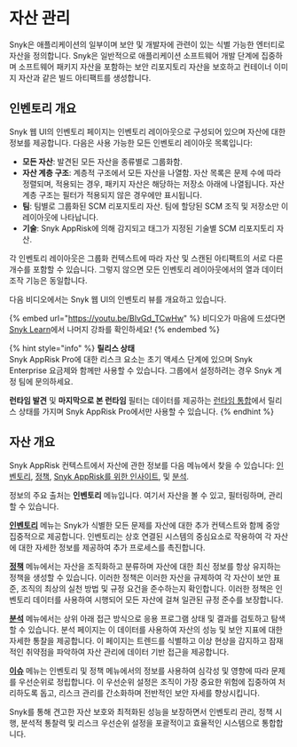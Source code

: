 # 자산 관리

Snyk은 애플리케이션의 일부이며 보안 및 개발자에 관련이 있는 식별 가능한 엔터티로 자산을 정의합니다. Snyk은 일반적으로 애플리케이션 소프트웨어 개발 단계에 집중하며 소프트웨어 패키지 자산을 포함하는 보안 리포지토리 자산을 보호하고 컨테이너 이미지 자산과 같은 빌드 아티팩트를 생성합니다.

## 인벤토리 개요

Snyk 웹 UI의 인벤토리 페이지는 인벤토리 레이아웃으로 구성되어 있으며 자산에 대한 정보를 제공합니다. 다음은 사용 가능한 모든 인벤토리 레이아웃 목록입니다:

- **모든 자산**: 발견된 모든 자산을 종류별로 그룹화함.
- **자산 계층 구조**: 계층적 구조에서 모든 자산을 나열함. 자산 목록은 문제 수에 따라 정렬되며, 적용되는 경우, 패키지 자산은 해당하는 저장소 아래에 나열됩니다. 자산 계층 구조는 필터가 적용되지 않은 경우에만 표시됩니다.
- **팀**: 팀별로 그룹화된 SCM 리포지토리 자산. 팀에 할당된 SCM 조직 및 저장소만 이 레이아웃에 나타납니다.
- **기술**: Snyk AppRisk에 의해 감지되고 태그가 지정된 기술별 SCM 리포지토리 자산.

각 인벤토리 레이아웃은 그룹화 컨텍스트에 따라 자산 및 스캔된 아티팩트의 서로 다른 개수를 포함할 수 있습니다. 그렇지 않으면 모든 인벤토리 레이아웃에서의 열과 데이터 조작 기능은 동일합니다.

다음 비디오에서는 Snyk 웹 UI의 인벤토리 뷰를 개요하고 있습니다.

{% embed url="https://youtu.be/BIvGd_TCwHw" %}
비디오가 마음에 드셨다면 [Snyk Learn](https://learn.snyk.io/lesson/snyk-apprisk-essentials/)에서 나머지 강좌를 확인하세요!
{% endembed %}

{% hint style="info" %}
**릴리스 상태** \
Snyk AppRisk Pro에 대한 리스크 요소는 초기 액세스 단계에 있으며 Snyk Enterprise 요금제와 함께만 사용할 수 있습니다. 그룹에서 설정하려는 경우 Snyk 계정 팀에 문의하세요.

**런타임 발견** 및 **마지막으로 본 런타임** 필터는 데이터를 제공하는 [런타임 통합](../manage-risk/snyk-apprisk/integrations-for-snyk-apprisk/connect-a-third-party-integration.md)에서 릴리스 상태를 가지며 Snyk AppRisk Pro에서만 사용할 수 있습니다.
{% endhint %}

## 자산 개요

Snyk AppRisk 컨텍스트에서 자산에 관한 정보를 다음 메뉴에서 찾을 수 있습니다: [인벤토리](./), [정책](../manage-risk/policies/assets-policies/), [Snyk AppRisk를 위한 인사이트](../manage-risk/prioritize-issues-for-fixing/prioritization-for-snyk-apprisk.md), 및 [분석](../manage-risk/enterprise-analytics/application-analytics.md).

정보의 주요 출처는 **인벤토리** 메뉴입니다. 여기서 자산을 볼 수 있고, 필터링하며, 관리할 수 있습니다.

[**인벤토리**](./#inventory-overview) 메뉴는 Snyk가 식별한 모든 문제를 자산에 대한 추가 컨텍스트와 함께 중앙 집중적으로 제공합니다. 인벤토리는 상호 연결된 시스템의 중심요소로 작용하여 각 자산에 대한 자세한 정보를 제공하여 추가 프로세스를 촉진합니다.

[**정책**](../manage-risk/policies/assets-policies/) 메뉴에서는 자산을 조직화하고 분류하며 자산에 대한 최신 정보를 항상 유지하는 정책을 생성할 수 있습니다. 이러한 정책은 이러한 자산을 규제하여 각 자산이 보안 표준, 조직의 최상의 실천 방법 및 규정 요건을 준수하는지 확인합니다. 이러한 정책은 인벤토리 데이터를 사용하여 시행되어 모든 자산에 걸쳐 일관된 규정 준수를 보장합니다.

[**분석**](../manage-risk/enterprise-analytics/application-analytics.md) 메뉴에서는 상위 아래 접근 방식으로 응용 프로그램 상태 및 결과를 검토하고 탐색할 수 있습니다. 분석 페이지는 이 데이터를 사용하여 자산의 성능 및 보안 지표에 대한 자세한 통찰을 제공합니다. 이 페이지는 트렌드를 식별하고 이상 현상을 감지하고 잠재적인 취약점을 파악하여 자산 관리에 데이터 기반 접근을 제공합니다.

[**이슈**](../manage-risk/prioritize-issues-for-fixing/prioritization-for-snyk-apprisk.md) 메뉴는 인벤토리 및 정책 메뉴에서의 정보를 사용하여 심각성 및 영향에 따라 문제를 우선순위로 정립합니다. 이 우선순위 설정은 조직이 가장 중요한 위험에 집중하여 처리하도록 돕고, 리스크 관리를 간소화하며 전반적인 보안 자세를 향상시킵니다.

Snyk를 통해 견고한 자산 보호와 최적화된 성능을 보장하면서 인벤토리 관리, 정책 시행, 분석적 통찰력 및 리스크 우선순위 설정을 포괄적이고 효율적인 시스템으로 통합합니다.